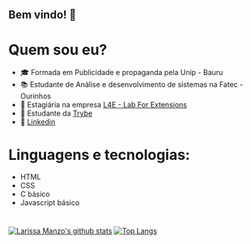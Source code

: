 

## Bem vindo! 👋


# Quem sou eu?
- :mortar_board: Formada em Publicidade e propaganda pela Unip - Bauru
- :books: Estudante de Análise e desenvolvimento de sistemas na Fatec - Ourinhos
- :office: Estagiária na empresa [L4E - Lab For Extensions](https://lab4e.com.br/)
- :green_book: Estudante da [Trybe](https://www.betrybe.com)
- :speech_balloon: [Linkedin](https://www.linkedin.com/in/larissa-manzo/)


# Linguagens e tecnologias:
-  HTML
-  CSS
-  C básico
-  Javascript básico


#

[![Larissa Manzo's github stats](https://github-readme-stats.vercel.app/api?username=larymanzo&show_icons=true&theme=gruvbox)](https://github.com/larymanzo/github-readme-stats)
[![Top Langs](https://github-readme-stats.vercel.app/api/top-langs/?username=larymanzo&show_icons=true&theme=gruvbox)](https://github.com/larymanzo/github-readme-stats)

